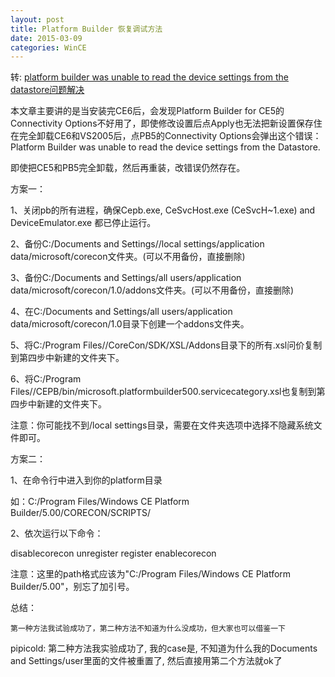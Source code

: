 ```yaml
---
layout: post
title: Platform Builder 恢复调试方法
date: 2015-03-09
categories: WinCE
---
```


转: [platform builder was unable to read the device settings from the datastore问题解决](http://blog.csdn.net/wirror800/article/details/4087968)




本文章主要讲的是当安装完CE6后，会发现Platform Builder for CE5的Connectivity Options不好用了，即使修改设置后点Apply也无法把新设置保存住在完全卸载CE6和VS2005后，点PB5的Connectivity Options会弹出这个错误： Platform Builder was unable to read the device settings from the Datastore.

即使把CE5和PB5完全卸载，然后再重装，改错误仍然存在。

 

方案一：

1、关闭pb的所有进程，确保Cepb.exe, CeSvcHost.exe (CeSvcH~1.exe) and DeviceEmulator.exe 都已停止运行。

2、备份C:/Documents and Settings/<user>/local settings/application data/microsoft/corecon文件夹。(可以不用备份，直接删除)

3、备份C:/Documents and Settings/all users/application data/microsoft/corecon/1.0/addons文件夹。(可以不用备份，直接删除)

4、在C:/Documents and Settings/all users/application data/microsoft/corecon/1.0目录下创建一个addons文件夹。

5、将C:/Program Files/<PB Install folder>/CoreCon/SDK/XSL/Addons目录下的所有.xsl问价复制到第四步中新建的文件夹下。

6、将C:/Program Files/<PB Install folder>/CEPB/bin/microsoft.platformbuilder500.servicecategory.xsl也复制到第四步中新建的文件夹下。

 

注意：你可能找不到/local settings目录，需要在文件夹选项中选择不隐藏系统文件即可。

 

方案二：

1、在命令行中进入到你的platform目录

如：C:/Program Files/Windows CE Platform Builder/5.00/CORECON/SCRIPTS/

2、依次运行以下命令：

disablecorecon <path>
unregister <path>
register <path>
enablecorecon <path>

 

注意：这里的path格式应该为"C:/Program Files/Windows CE Platform Builder/5.00"，别忘了加引号。

 

总结：

    第一种方法我试验成功了，第二种方法不知道为什么没成功，但大家也可以借鉴一下

pipicold: 第二种方法我实验成功了, 我的case是, 不知道为什么我的Documents and Settings/user里面的文件被重置了, 然后直接用第二个方法就ok了
